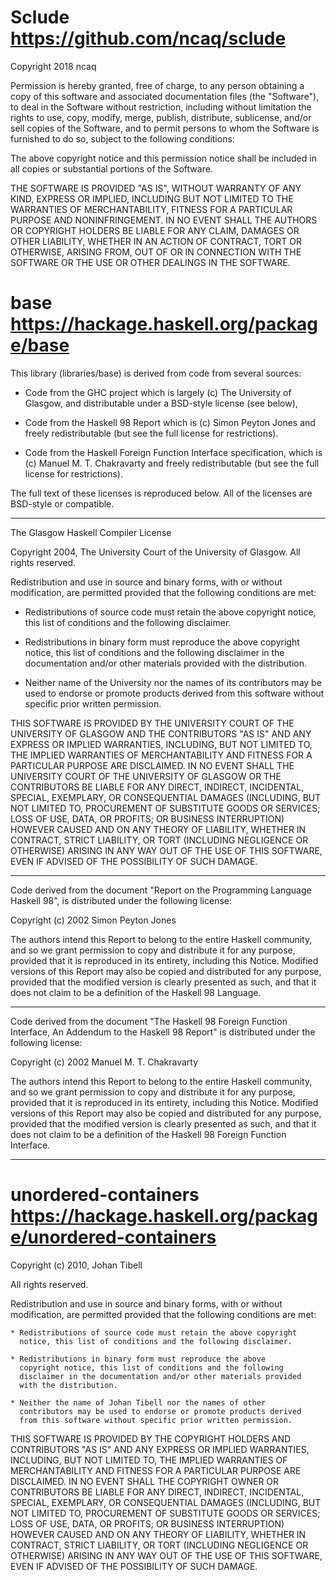# Sclude <https://github.com/ncaq/sclude>

Copyright 2018 ncaq

Permission is hereby granted, free of charge, to any person obtaining a copy of this software and associated documentation files (the "Software"), to deal in the Software without restriction, including without limitation the rights to use, copy, modify, merge, publish, distribute, sublicense, and/or sell copies of the Software, and to permit persons to whom the Software is furnished to do so, subject to the following conditions:

The above copyright notice and this permission notice shall be included in all copies or substantial portions of the Software.

THE SOFTWARE IS PROVIDED "AS IS", WITHOUT WARRANTY OF ANY KIND, EXPRESS OR IMPLIED, INCLUDING BUT NOT LIMITED TO THE WARRANTIES OF MERCHANTABILITY, FITNESS FOR A PARTICULAR PURPOSE AND NONINFRINGEMENT. IN NO EVENT SHALL THE AUTHORS OR COPYRIGHT HOLDERS BE LIABLE FOR ANY CLAIM, DAMAGES OR OTHER LIABILITY, WHETHER IN AN ACTION OF CONTRACT, TORT OR OTHERWISE, ARISING FROM, OUT OF OR IN CONNECTION WITH THE SOFTWARE OR THE USE OR OTHER DEALINGS IN THE SOFTWARE.

# base <https://hackage.haskell.org/package/base>

This library (libraries/base) is derived from code from several
sources:

  * Code from the GHC project which is largely (c) The University of
    Glasgow, and distributable under a BSD-style license (see below),

  * Code from the Haskell 98 Report which is (c) Simon Peyton Jones
    and freely redistributable (but see the full license for
    restrictions).

  * Code from the Haskell Foreign Function Interface specification,
    which is (c) Manuel M. T. Chakravarty and freely redistributable
    (but see the full license for restrictions).

The full text of these licenses is reproduced below.  All of the
licenses are BSD-style or compatible.

-----------------------------------------------------------------------------

The Glasgow Haskell Compiler License

Copyright 2004, The University Court of the University of Glasgow.
All rights reserved.

Redistribution and use in source and binary forms, with or without
modification, are permitted provided that the following conditions are met:

- Redistributions of source code must retain the above copyright notice,
this list of conditions and the following disclaimer.

- Redistributions in binary form must reproduce the above copyright notice,
this list of conditions and the following disclaimer in the documentation
and/or other materials provided with the distribution.

- Neither name of the University nor the names of its contributors may be
used to endorse or promote products derived from this software without
specific prior written permission.

THIS SOFTWARE IS PROVIDED BY THE UNIVERSITY COURT OF THE UNIVERSITY OF
GLASGOW AND THE CONTRIBUTORS "AS IS" AND ANY EXPRESS OR IMPLIED WARRANTIES,
INCLUDING, BUT NOT LIMITED TO, THE IMPLIED WARRANTIES OF MERCHANTABILITY AND
FITNESS FOR A PARTICULAR PURPOSE ARE DISCLAIMED. IN NO EVENT SHALL THE
UNIVERSITY COURT OF THE UNIVERSITY OF GLASGOW OR THE CONTRIBUTORS BE LIABLE
FOR ANY DIRECT, INDIRECT, INCIDENTAL, SPECIAL, EXEMPLARY, OR CONSEQUENTIAL
DAMAGES (INCLUDING, BUT NOT LIMITED TO, PROCUREMENT OF SUBSTITUTE GOODS OR
SERVICES; LOSS OF USE, DATA, OR PROFITS; OR BUSINESS INTERRUPTION) HOWEVER
CAUSED AND ON ANY THEORY OF LIABILITY, WHETHER IN CONTRACT, STRICT
LIABILITY, OR TORT (INCLUDING NEGLIGENCE OR OTHERWISE) ARISING IN ANY WAY
OUT OF THE USE OF THIS SOFTWARE, EVEN IF ADVISED OF THE POSSIBILITY OF SUCH
DAMAGE.

-----------------------------------------------------------------------------

Code derived from the document "Report on the Programming Language
Haskell 98", is distributed under the following license:

  Copyright (c) 2002 Simon Peyton Jones

  The authors intend this Report to belong to the entire Haskell
  community, and so we grant permission to copy and distribute it for
  any purpose, provided that it is reproduced in its entirety,
  including this Notice.  Modified versions of this Report may also be
  copied and distributed for any purpose, provided that the modified
  version is clearly presented as such, and that it does not claim to
  be a definition of the Haskell 98 Language.

-----------------------------------------------------------------------------

Code derived from the document "The Haskell 98 Foreign Function
Interface, An Addendum to the Haskell 98 Report" is distributed under
the following license:

  Copyright (c) 2002 Manuel M. T. Chakravarty

  The authors intend this Report to belong to the entire Haskell
  community, and so we grant permission to copy and distribute it for
  any purpose, provided that it is reproduced in its entirety,
  including this Notice.  Modified versions of this Report may also be
  copied and distributed for any purpose, provided that the modified
  version is clearly presented as such, and that it does not claim to
  be a definition of the Haskell 98 Foreign Function Interface.

-----------------------------------------------------------------------------

# unordered-containers <https://hackage.haskell.org/package/unordered-containers>

Copyright (c) 2010, Johan Tibell

All rights reserved.

Redistribution and use in source and binary forms, with or without
modification, are permitted provided that the following conditions are met:

    * Redistributions of source code must retain the above copyright
      notice, this list of conditions and the following disclaimer.

    * Redistributions in binary form must reproduce the above
      copyright notice, this list of conditions and the following
      disclaimer in the documentation and/or other materials provided
      with the distribution.

    * Neither the name of Johan Tibell nor the names of other
      contributors may be used to endorse or promote products derived
      from this software without specific prior written permission.

THIS SOFTWARE IS PROVIDED BY THE COPYRIGHT HOLDERS AND CONTRIBUTORS
"AS IS" AND ANY EXPRESS OR IMPLIED WARRANTIES, INCLUDING, BUT NOT
LIMITED TO, THE IMPLIED WARRANTIES OF MERCHANTABILITY AND FITNESS FOR
A PARTICULAR PURPOSE ARE DISCLAIMED. IN NO EVENT SHALL THE COPYRIGHT
OWNER OR CONTRIBUTORS BE LIABLE FOR ANY DIRECT, INDIRECT, INCIDENTAL,
SPECIAL, EXEMPLARY, OR CONSEQUENTIAL DAMAGES (INCLUDING, BUT NOT
LIMITED TO, PROCUREMENT OF SUBSTITUTE GOODS OR SERVICES; LOSS OF USE,
DATA, OR PROFITS; OR BUSINESS INTERRUPTION) HOWEVER CAUSED AND ON ANY
THEORY OF LIABILITY, WHETHER IN CONTRACT, STRICT LIABILITY, OR TORT
(INCLUDING NEGLIGENCE OR OTHERWISE) ARISING IN ANY WAY OUT OF THE USE
OF THIS SOFTWARE, EVEN IF ADVISED OF THE POSSIBILITY OF SUCH DAMAGE.
